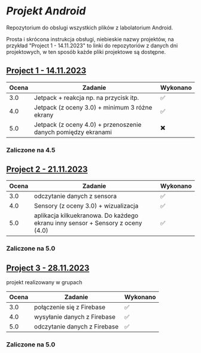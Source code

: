 # *Projekt Android*

Repozytorium do obslugi wszystkich plików z labolatorium Android.

Prosta i skrócona instrukcja obsługi, niebieskie nazwy projektów, na przykład "Project 1 - 14.11.2023" to linki do repozytoriów z danych dni projektowych, w ten sposób każde pliki projektowe są dostępne.

## [Project 1 - 14.11.2023](https://github.com/Tuni0/Laboratorium1-Android)
|Ocena|Zadanie|Wykonano|
|---|---|---|
|3.0|Jetpack + reakcja np. na przycisk itp.|✅|
|4.0|Jetpack (z oceny 3.0) + minimum 3 różne ekrany|✅|
|5.0|Jetpack (z oceny 4.0) + przenoszenie danych pomiędzy ekranami|✖️|

### Zaliczone na 4.5

## [Project 2 - 21.11.2023](https://github.com/Tuni0/Laboratorium2-Android)
|Ocena|Zadanie|Wykonano|
|---|---|---|
|3.0|odczytanie danych z sensora|✅|
|4.0|Sensory (z oceny 3.0) + wizualizacja|✅|
|5.0|aplikacja kilkuekranowa. Do każdego ekranu inny sensor + Sensory z oceny (4.0)|✅|

### Zaliczone na 5.0

## [Project 3 - 28.11.2023](brakLinku)
projekt realizowany w grupach

|Ocena|Zadanie|Wykonano|
|---|---|---|
|3.0|połączenie się z Firebase|✅|
|4.0|wysyłanie danych z Firebase|✅|
|5.0|odczytanie danych z Firebase|✅|

### Zaliczone na 5.0
